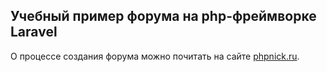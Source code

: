 ## Учебный пример форума на php-фреймворке Laravel

О процессе создания форума можно почитать на сайте [phpnick.ru](https://phpnick.ru/posts/category/php/43).
